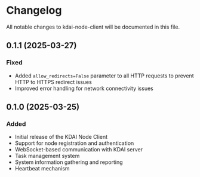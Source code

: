 # Changelog

All notable changes to kdai-node-client will be documented in this file.

## 0.1.1 (2025-03-27)

### Fixed
- Added `allow_redirects=False` parameter to all HTTP requests to prevent HTTP to HTTPS redirect issues
- Improved error handling for network connectivity issues

## 0.1.0 (2025-03-25)

### Added
- Initial release of the KDAI Node Client
- Support for node registration and authentication
- WebSocket-based communication with KDAI server
- Task management system
- System information gathering and reporting
- Heartbeat mechanism